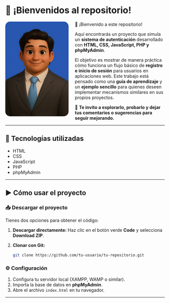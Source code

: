 # 👋 ¡Bienvenidos al repositorio!



<img src="/imagen_presentacion.png" alt="Presentación" width="200" align="left" style="margin-right:20px; border-radius:15px;">  



👋 ¡Bienvenido a este repositorio!

Aquí encontrarás un proyecto que simula un **sistema de autenticación** desarrollado con
**HTML, CSS, JavaScript, PHP y phpMyAdmin**.

El objetivo es mostrar de manera práctica cómo funciona un flujo básico de **registro e inicio de sesión** para usuarios en aplicaciones web. Este trabajo está pensado como una **guía de aprendizaje** y un **ejemplo sencillo** para quienes deseen implementar mecanismos similares en sus propios proyectos.

🚀 **Te invito a explorarlo, probarlo y dejar tus comentarios o sugerencias para seguir mejorando.**




---

## 📂 Tecnologías utilizadas

* HTML
* CSS
* JavaScript
* PHP
* phpMyAdmin

---

## ▶️ Cómo usar el proyecto

### 📥 Descargar el proyecto

Tienes dos opciones para obtener el código:

1. **Descargar directamente:**
   Haz clic en el botón verde **Code** y selecciona **Download ZIP**.

2. **Clonar con Git:**

   ```bash
   git clone https://github.com/tu-usuario/tu-repositorio.git
   ```

### ⚙️ Configuración

1. Configura tu servidor local (XAMPP, WAMP o similar).
2. Importa la base de datos en **phpMyAdmin**.
3. Abre el archivo `index.html` en tu navegador.

---
